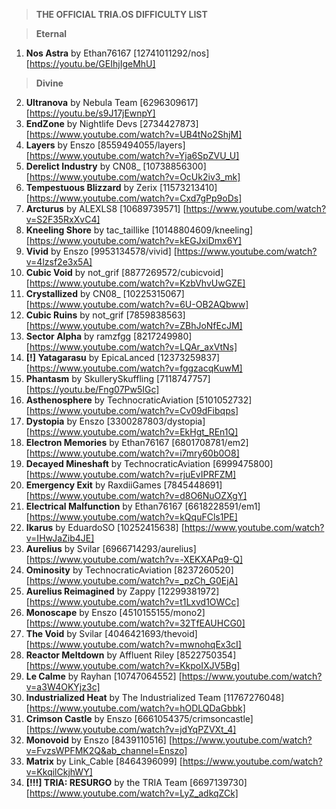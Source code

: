 > **THE OFFICIAL TRIA.OS DIFFICULTY LIST**

> **Eternal**
1. **Nos Astra** by Ethan76167 [12741011292/nos] [https://youtu.be/GEIhjIgeMhU]

> **Divine**
2. **Ultranova** by Nebula Team [6296309617] [https://youtu.be/s9J17jEwnpY]
3. **EndZone** by Nightlife Devs [2734427873] [https://www.youtube.com/watch?v=UB4tNo2ShjM] 
4. **Layers** by Enszo [8559494055/layers] [https://www.youtube.com/watch?v=Yja6SpZVU_U]
5. **Derelict Industry** by CN08_ [10738856300] [https://www.youtube.com/watch?v=OcUk2iv3_mk]
6. **Tempestuous Blizzard** by Zerix [11573213410] [https://www.youtube.com/watch?v=Cxd7gPp9oDs]
7. **Arcturus** by ALEXLS8 [10689739571] [https://www.youtube.com/watch?v=S2F35RxXvC4]
8. **Kneeling Shore** by tac_taillike [10148804609/kneeling] [https://www.youtube.com/watch?v=kEGJxiDmx6Y]
9. **Vivid** by Enszo [9953134578/vivid] [https://www.youtube.com/watch?v=4lzsf2e3x5A]
10. **Cubic Void** by not_grif [8877269572/cubicvoid] [https://www.youtube.com/watch?v=KzbVhvUwGZE]
11. **Crystallized** by CN08_ [10225315067] [https://www.youtube.com/watch?v=6U-OB2AQbww]
12. **Cubic Ruins** by not_grif [7859838563] [https://www.youtube.com/watch?v=ZBhJoNfEcJM]
13. **Sector Alpha** by ramzfgg [8217249980] [https://www.youtube.com/watch?v=LQAr_axVtNs]
14. **[!] Yatagarasu** by EpicaLanced [12373259837] [https://www.youtube.com/watch?v=fggzacqKuwM]
15. **Phantasm** by SkullerySkuffling [7118747757] [https://youtu.be/Fng07Pw5IGc]
16. **Asthenosphere** by TechnocraticAviation [5101052732] [https://www.youtube.com/watch?v=Cv09dFibqps]
17. **Dystopia** by Enszo [3300287803/dystopia] [https://www.youtube.com/watch?v=EkHgt_REn1Q]
18. **Electron Memories** by Ethan76167 [6801708781/em2] [https://www.youtube.com/watch?v=i7mry60b0O8] 
19. **Decayed Mineshaft** by TechnocraticAviation [6999475800] [https://www.youtube.com/watch?v=rjuEvIPRFZM]
20. **Emergency Exit** by RaxdiiGames [7845448691] [https://www.youtube.com/watch?v=d8O6NuOZXgY]
21. **Electrical Malfunction** by Ethan76167 [6618228591/em1] [https://www.youtube.com/watch?v=kQquFCls1PE]
22. **Ikarus** by EduardoSO [10252415638] [https://www.youtube.com/watch?v=IHwJaZib4JE]
23. **Aurelius** by Svilar [6966714293/aurelius] [https://www.youtube.com/watch?v=-XEKXAPq9-Q] 
24. **Ominosity** by TechnocraticAviation [8237260520] [https://www.youtube.com/watch?v=_pzCh_G0EjA]
25. **Aurelius Reimagined** by Zappy [12299381972] [https://www.youtube.com/watch?v=t1Lxvd1OWCc]
26. **Monoscape** by Enszo [4510155155/mono2] [https://www.youtube.com/watch?v=32TfEAUHCG0] 
27. **The Void** by Svilar [4046421693/thevoid] [https://www.youtube.com/watch?v=mwnohqEx3cI]
28. **Reactor Meltdown** by Affluent Riley [8522750354] [https://www.youtube.com/watch?v=KkpoIXJV5Bg]
29. **Le Calme** by Rayhan [10747064552] [https://www.youtube.com/watch?v=a3W4OKYjz3c]
30. **Industrialized Heat** by The Industrialized Team [11767276048] [https://www.youtube.com/watch?v=hODLQDaGbbk] 
31. **Crimson Castle** by Enszo [6661054375/crimsoncastle] [https://www.youtube.com/watch?v=jdYqPZVXt_4]
32. **Monovoid** by Enszo [8439110516] [https://www.youtube.com/watch?v=FvzsWPFMK2Q&ab_channel=Enszo] 
33. **Matrix** by Link_Cable [8464396099] [https://www.youtube.com/watch?v=KkqilCkjhWY]
34.  **[!!!] TRIA: RESURGO** by the TRIA Team [6697139730] [https://www.youtube.com/watch?v=LyZ_adkqZCk] 
